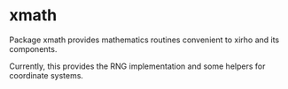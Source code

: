 # xmath

Package xmath provides mathematics routines convenient to xirho and its components.

Currently, this provides the RNG implementation and some helpers for coordinate systems.
